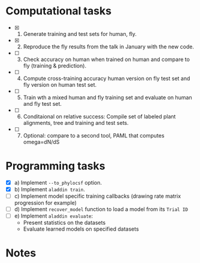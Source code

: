 # Computational tasks
 - [x] 1) Generate training and test sets for human, fly.
 - [x] 2) Reproduce the fly results from the talk in January with the new code.
 - [ ] 3) Check accuracy on human when trained on human and compare to fly (training & prediction).
 - [ ] 4) Compute cross-training accuracy human version on fly test set and fly version on human test set.  
 - [ ] 5) Train wth a mixed human and fly training set and evaluate on human and fly test set.
 - [ ] 6) Conditaional on relative success: Compile set of labeled plant alignments, tree and training and test sets.
 - [ ] 7) Optional: compare to a second tool, PAML that computes omega=dN/dS
  
# Programming tasks
  - [x] a) Implement ```--to_phylocsf``` option.
  - [x] b) Implement `aladdin train`.
  - [ ] c) Implement model specific training callbacks (drawing rate matrix progression for example)
  - [ ] d) Implement `recover_model` function to load a model from its `Trial ID`
  - [ ] e) Implement `aladdin evaluate`:
    - Present statistics on the datasets
    - Evaluate learned models on specified datasets
  
# Notes
 
